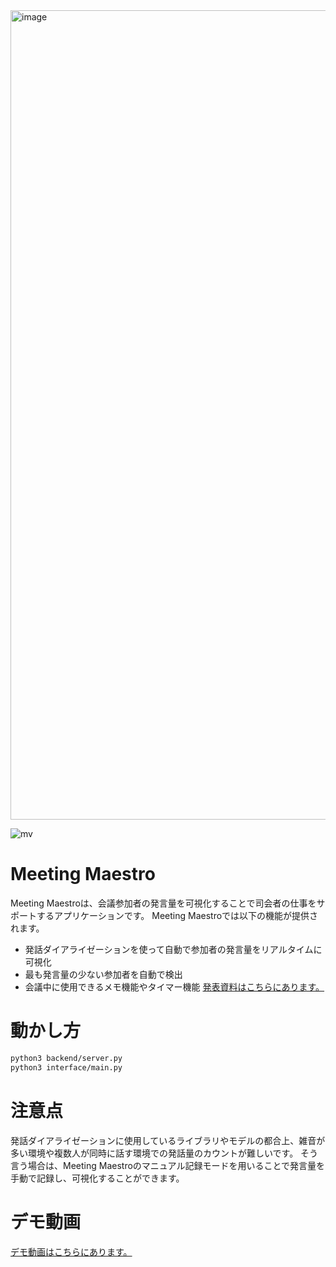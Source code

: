 <img width="1295" alt="image" src="https://github.com/user-attachments/assets/6f48677f-76e0-4bce-9212-c40ffe8b07ff">

![mv](https://github.com/user-attachments/assets/92982bd6-7de1-4bf3-9909-e0b782ee6e28)


# Meeting Maestro
Meeting Maestroは、会議参加者の発言量を可視化することで司会者の仕事をサポートするアプリケーションです。
Meeting Maestroでは以下の機能が提供されます。
- 発話ダイアライゼーションを使って自動で参加者の発言量をリアルタイムに可視化
- 最も発言量の少ない参加者を自動で検出
- 会議中に使用できるメモ機能やタイマー機能
[発表資料はこちらにあります。](https://docs.google.com/presentation/d/1nCsjjXkjdqz1Ndz6ZDLcE9_wWaB64gxSbdSgVm7BTLk/edit?usp=sharing)

# 動かし方
```bash
python3 backend/server.py
python3 interface/main.py
```

# 注意点
発話ダイアライゼーションに使用しているライブラリやモデルの都合上、雑音が多い環境や複数人が同時に話す環境での発話量のカウントが難しいです。
そう言う場合は、Meeting Maestroのマニュアル記録モードを用いることで発言量を手動で記録し、可視化することができます。

# デモ動画
[デモ動画はこちらにあります。](https://drive.google.com/file/d/1nISVwaqCVOp8dku06WlJtqgmqzTELS-S/view)
